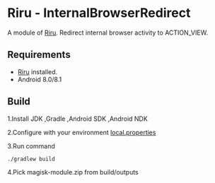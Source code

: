 # Riru - InternalBrowserRedirect

A module of [Riru](https://github.com/RikkaApps/Riru). Redirect internal browser activity to ACTION_VIEW.

## Requirements

* [Riru](https://github.com/RikkaApps/Riru) installed.
* Android 8.0/8.1

## Build

  1.Install JDK ,Gradle ,Android SDK ,Android NDK

  2.Configure with your environment [local.properties](https://github.com/Kr328/Riru-VpnHide/blob/master/local.properties)

  3.Run command 

``` Gradle 
./gradlew build
```
  4.Pick magisk-module.zip from build/outputs
